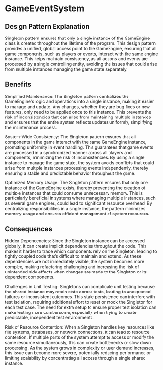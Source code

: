 # GameEventSystem
## Design Pattern Explanation 
Singleton pattern ensures that only a single instance of the GameEngine class is created throughout the lifetime of the program. This design pattern provides a unified, global access point to the GameEngine, ensuring that all game components, such as players or events, interact with the same engine instance. This helps maintain consistency, as all actions and events are processed by a single controlling entity, avoiding the issues that could arise from multiple instances managing the game state separately.

## Benefits
Simplified Maintenance: The Singleton pattern centralizes the GameEngine's logic and operations into a single instance, making it easier to manage and update. Any changes, whether they are bug fixes or new features, only need to be applied once to this instance. This prevents the risk of inconsistencies that can arise from maintaining multiple instances and ensures that the entire system reflects updates uniformly, simplifying the maintenance process.

System-Wide Consistency: The Singleton pattern ensures that all components in the game interact with the same GameEngine instance, promoting uniformity in event handling. This guarantees that game events are processed in a synchronized manner across all players and components, minimizing the risk of inconsistencies. By using a single instance to manage the game state, the system avoids conflicts that could arise from multiple instances processing events independently, thereby ensuring a stable and predictable behavior throughout the game.

Optimized Memory Usage: The Singleton pattern ensures that only one instance of the GameEngine exists, thereby preventing the creation of multiple instances that could consume unnecessary memory. This is particularly beneficial in systems where managing multiple instances, such as several game engines, could lead to significant resource overhead. By centralizing responsibilities in a single instance, the pattern minimizes memory usage and ensures efficient management of system resources.

## Consequences 
Hidden Dependencies: Since the Singleton instance can be accessed globally, it can create implicit dependencies throughout the code. This makes it harder to trace which components rely on the Singleton, leading to tightly coupled code that’s difficult to maintain and extend. As these dependencies are not immediately visible, the system becomes more complex, making refactoring challenging and increasing the risk of unintended side effects when changes are made to the Singleton or its dependent components.

Challenges in Unit Testing: Singletons can complicate unit testing because the shared instance may retain state across tests, leading to unexpected failures or inconsistent outcomes. This state persistence can interfere with test isolation, requiring additional effort to reset or mock the Singleton for each test case. The need for extra setup to ensure proper test isolation can make testing more cumbersome, especially when trying to create predictable, independent test environments.

Risk of Resource Contention: When a Singleton handles key resources like file systems, databases, or network connections, it can lead to resource contention. If multiple parts of the system attempt to access or modify the same resource simultaneously, this can create bottlenecks or slow down processing. As the system grows in complexity or user demand increases, this issue can become more severe, potentially reducing performance or limiting scalability by concentrating all access through a single shared instance.
